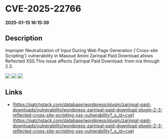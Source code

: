# CVE-2025-22766

**2025-01-15 16:15:39**

## Description
Improper Neutralization of Input During Web Page Generation ('Cross-site Scripting') vulnerability in Masoud Amini Zarinpal Paid Download allows Reflected XSS.This issue affects Zarinpal Paid Download: from n/a through 2.3.

![](https://img.shields.io/static/v1?label=Score&message=7.1&color=red)
![](https://img.shields.io/static/v1?label=Severity&message=HIGH&color=red)
![](https://img.shields.io/static/v1?label=CWE&message=XSS&color=green)

## Links
- [https://patchstack.com/database/wordpress/plugin/zarinpal-paid-downloads/vulnerability/wordpress-zarinpal-paid-download-plugin-2-3-reflected-cross-site-scripting-xss-vulnerability?_s_id=cve](https://patchstack.com/database/wordpress/plugin/zarinpal-paid-downloads/vulnerability/wordpress-zarinpal-paid-download-plugin-2-3-reflected-cross-site-scripting-xss-vulnerability?_s_id=cve)

